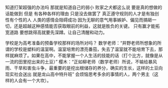 知道打架超强的办法吗
那就是知道自己的弱小
败家之犬都这么说
要是真的想做的话能做到 但是 有各种各样的理由 只是没去做罢了
真正遵守规则的人才是有独创性有个性的人
人类的感情会阻碍成功
因为无聊的意气用事嫉妒、偏见而搞砸一切，还是超越这种感情能否获取眼前的利益，这就是胜负的关键。
只有赢才能拓宽道路
要想跳得高就要先深蹲。让自己清醒和动力。

学校是为高考准备的预备学校那样的场所对吗？
数学老师：“井野老师所想象的所谓的学校是塑料的温室啊。温室培育的漂亮番茄，失去了温室就不能培育下去，那样就麻烦了。如果在高中，不能掌握一个人生活的技能的话（打个比方，就像是从一流的田里挖出来的土豆）”
樱木：“正如柳老师（数学老师）所说，不输给暴风雨、干旱和害虫斗争，最重要的是挖出根储存的养分，确实的生长，这样的土豆向现实社会送出 就是龙山高中特升班”
会烦恼思考多余的事情的人，两个男主（这样的人会有一个大坎）。